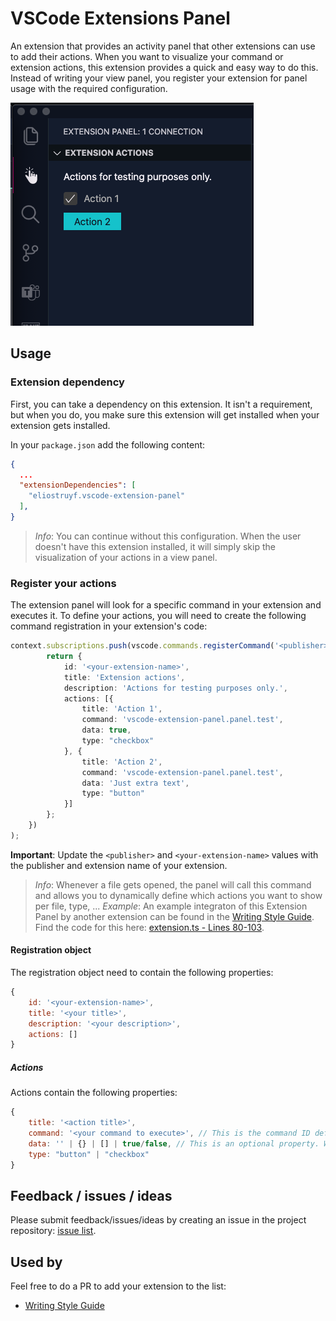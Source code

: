 # VSCode Extensions Panel

An extension that provides an activity panel that other extensions can use to add their actions. When you want to visualize your command or extension actions, this extension provides a quick and easy way to do this. Instead of writing your view panel, you register your extension for panel usage with the required configuration.

![sample](./assets/sample.png)

## Usage

### Extension dependency

First, you can take a dependency on this extension. It isn't a requirement, but when you do, you make sure this extension will get installed when your extension gets installed.

In your `package.json` add the following content:

```json
{
  ...
  "extensionDependencies": [
    "eliostruyf.vscode-extension-panel"
  ],
}
```

> *Info*: You can continue without this configuration. When the user doesn't have this extension installed, it will simply skip the visualization of your actions in a view panel.

### Register your actions

The extension panel will look for a specific command in your extension and executes it. To define your actions, you will need to create the following command registration in your extension's code:

```typescript
context.subscriptions.push(vscode.commands.registerCommand('<publisher>.<your-extension-name>.panel.registration', () => {
		return {
			id: '<your-extension-name>',
			title: 'Extension actions',
			description: 'Actions for testing purposes only.',
			actions: [{
				title: 'Action 1',
				command: 'vscode-extension-panel.panel.test',
				data: true,
				type: "checkbox"
			}, {
				title: 'Action 2',
				command: 'vscode-extension-panel.panel.test',
				data: 'Just extra text',
				type: "button"
			}]
		};
	})
);
```

**Important**: Update the `<publisher>` and `<your-extension-name>` values with the publisher and extension name of your extension.

> *Info*: Whenever a file gets opened, the panel will call this command and allows you to dynamically define which actions you want to show per file, type, ...
> *Example*: An example integraton of this Extension Panel by another extension can be found in the [Writing Style Guide](https://marketplace.visualstudio.com/items?itemName=eliostruyf.vscode-microsoft-writingstyleguide). Find the code for this here: [extension.ts - Lines 80-103](https://github.com/estruyf/vscode-microsoft-writingstyleguide/blob/main/src/extension.ts#L80-L103).

#### Registration object

The registration object need to contain the following properties:

```javascript
{
	id: '<your-extension-name>',
	title: '<your title>',
	description: '<your description>',
	actions: []
}
```

##### Actions

Actions contain the following properties:

```javascript
{
	title: '<action title>',
	command: '<your command to execute>', // This is the command ID defined in your extension you want to execute
	data: '' | {} | [] | true/false, // This is an optional property. When using a "checkbox", you need to pass `true` or `false`. When using a button, this can be `any` type of data you want to pass. On a button click, the data will be passed to your command execution.
	type: "button" | "checkbox"
}
```

## Feedback / issues / ideas

Please submit feedback/issues/ideas by creating an issue in the project repository: [issue list](https://github.com/estruyf/vscode-extension-panel/issues).

## Used by

Feel free to do a PR to add your extension to the list:

- [Writing Style Guide](https://marketplace.visualstudio.com/items?itemName=eliostruyf.vscode-microsoft-writingstyleguide)
